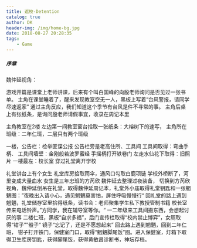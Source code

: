```yaml
---
title: 返校-Detention
catalog: true
author: DK
header-img: /img/home-bg.jpg
date: 2018-08-27 20:28:35
tags:
    - Game
---
```

##### 序章
魏仲延视角：

游戏开篇是课堂上老师讲课，后来有个叫白国峰的向殷老师询问是否见过一张书单。
主角在课堂睡着了，醒来发现教室空无一人，黑板上写着“台风警报，请同学尽速返家”
通过主角反应，我们知道这个季节有台风是件不寻常的事。
主角后桌上有张纸条，是询问殷老师请假事宜，收录在周记本里

主角教室在2楼
左边第一间教室窗台拾取一张纸条：大榕树下的速写，
主角所在班级：二年仁班，二层只有两个班级

一楼，公告栏：检举匪谍公报
公告栏旁是老高住所、工具间
工具间取得：弯曲手柄、
工具间墙壁：金刚般若波罗蜜经
手摇柄打开铁卷门
左走水仙花下取得：旧照片
一楼最左：校长室
穿过礼堂离开学校

礼堂讲台上有个女生
礼堂库房拾取雨伞，通风口勾取白鹿项链
学校外桥断了，河里变成大量血水
女生是三年忠班的方芮欣
魏仲延去整理过夜装备，
切换到方芮欣视角，魏仲延倒吊在礼堂，取得魏仲延周记本，礼堂外小庙取得礼堂钥匙和一张魍魉图：”夜晚出入请小心，遇见魍魉莫害怕，屏住呼吸慢慢行“
回礼堂的路上遇到魍魉，礼堂储存室里拾得纸条，读书会：老师聚集学生私下教授管制书籍
校长室传来电话铃声。”方同学，我在辅导室等你。“
一二年级来工具间搬东西，会想起讨厌的事
二楼仁班，黑板“自求多福”，后门宣传栏取得“校内禁止博弈”，女厕取得“钳子””骰子“
镜子“忘记了，还是不愿想起来”
回去路上遇到魍魉，回到二年仁班，
钳子打开铁门，保健室门口，取得“魍魉脚尾饭”图。进入保健室，灯箱下取得卫生库房钥匙，获得脚尾饭，获得黄敏昌诊断书，神坛存档。


